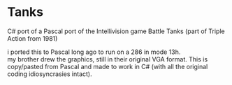 Tanks
=====

C# port of a Pascal port of the Intellivision game Battle Tanks (part of Triple Action from 1981)

i ported this to Pascal long ago to run on a 286 in mode 13h.  
my brother drew the graphics, still in their original VGA format.
This is copy/pasted from Pascal and made to work in C# (with all the original coding idiosyncrasies intact).
